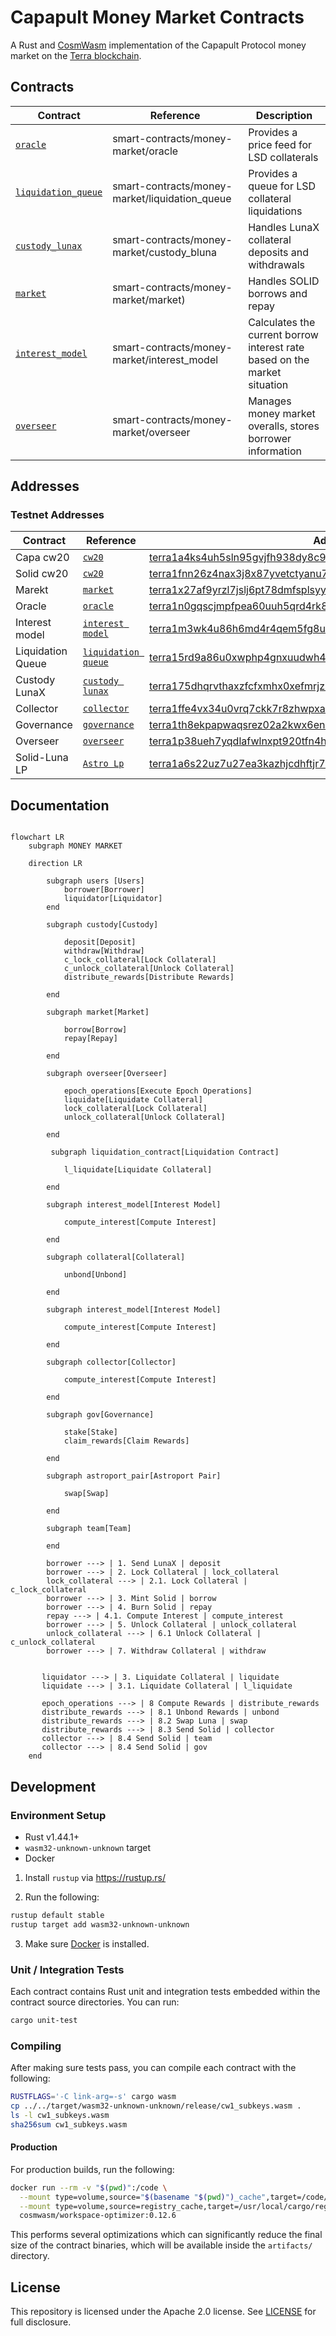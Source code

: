 

# Capapult Money Market Contracts
A Rust and [CosmWasm](https://cosmwasm.com/) implementation of the Capapult Protocol money market on the [Terra blockchain](https://terra.money).



## Contracts

| Contract | Reference |Description|
| ------------------------------------------------------ | ------------------------------------------------------------------------------------------ | ----------------------------------------------------------------------------- |
| [`oracle`](./contracts/oracle)  | smart-contracts/money-market/oracle | Provides a price feed for LSD collaterals |
| [`liquidation_queue`](./contracts/liquidation_queue)   | smart-contracts/money-market/liquidation_queue | Provides a queue for LSD collateral liquidations |
| [`custody_lunax`](./contracts/custody_bluna)  | smart-contracts/money-market/custody_bluna | Handles LunaX collateral deposits and withdrawals |
| [`market`](./contracts/market)  | smart-contracts/money-market/market) | Handles SOLID borrows and repay |
| [`interest_model`](./contracts/interest_model)  | smart-contracts/money-market/interest_model |Calculates the current borrow interest rate based on the market situation |
| [`overseer`](./contracts/overseer)  | smart-contracts/money-market/overseer | Manages money market overalls, stores borrower information |


## Addresses

### Testnet Addresses

| Contract | Reference | Address|
| ------------------------------------------------------ | ------------------------------------------------------------------------------------------ | ----------------------------------------------------------------------------- |
| Capa cw20 | [`cw20`]([./contracts/oracle](https://github.com/CosmWasm/cw-plus/blob/main/packages/cw20/README.md)) | [terra1a4ks4uh5sln95gvjfh938dy8c98lmzzfd2c6crup5jaeumupe5pqrprjvu](https://finder.terra.money/testnet/address/terra1a4ks4uh5sln95gvjfh938dy8c98lmzzfd2c6crup5jaeumupe5pqrprjvu)| 
|Solid cw20 | [`cw20`]([./contracts/oracle](https://github.com/CosmWasm/cw-plus/blob/main/packages/cw20/README.md)) | [terra1fnn26z4nax3j8x87yvetctyanu757j022n9h2s6j3w7d5jt8cu4qasg94w](https://finder.terra.money/testnet/address/terra1fnn26z4nax3j8x87yvetctyanu757j022n9h2s6j3w7d5jt8cu4qasg94w)| 
| Marekt  | [`market`](./contracts/market) | [terra1x27af9yrzl7jslj6pt78dmfsplsyye5qq2rgyz7nqw7myuw8hzcsftsukv](https://finder.terra.money/testnet/address/terra1x27af9yrzl7jslj6pt78dmfsplsyye5qq2rgyz7nqw7myuw8hzcsftsukv)| 
| Oracle | [`oracle`](./contracts/oracle) | [terra1n0gqscjmpfpea60uuh5qrd4rk8tn944zcwdt098vyjcv39u3p4yq7acyp9](https://finder.terra.money/testnet/address/terra1n0gqscjmpfpea60uuh5qrd4rk8tn944zcwdt098vyjcv39u3p4yq7acyp9)| 
| Interest model | [`interest model`](./contracts/interest_model) | [terra1m3wk4u86h6md4r4qem5fg8ulux2csav0tgd5jv0zc9q9yldjfl5qzd6frh](https://finder.terra.money/testnet/address/terra1m3wk4u86h6md4r4qem5fg8ulux2csav0tgd5jv0zc9q9yldjfl5qzd6frh)| 
| Liquidation Queue | [`liquidation queue`](./contracts/liquidation_queue) | [terra15rd9a86u0xwphp4gnxuudwh45vnueesfccagf0srgyeg98t45yfslevy3y](https://finder.terra.money/testnet/address/terra15rd9a86u0xwphp4gnxuudwh45vnueesfccagf0srgyeg98t45yfslevy3y)| 
| Custody LunaX | [`custody lunax`](./contracts/custody_lunax) | [terra175dhqrvthaxzfcfxmhx0xefmrjz5xd4lh8f3hfqntjmsucty4mdsnta7vp](https://finder.terra.money/testnet/address/terra175dhqrvthaxzfcfxmhx0xefmrjz5xd4lh8f3hfqntjmsucty4mdsnta7vp)| 
| Collector | [`collector`]([./contracts/oracle](https://github.com/capapult-finance/capa-token/tree/main/contracts/collector)) | [terra1ffe4vx34u0vrq7ckk7r8zhwpxauwh4tlmqgfjxhta9a46vv5kqasv2cxe5](https://finder.terra.money/testnet/address/terra1ffe4vx34u0vrq7ckk7r8zhwpxauwh4tlmqgfjxhta9a46vv5kqasv2cxe5)| 
| Governance | [`governance`](https://github.com/capapult-finance/capa-token/tree/main/contracts/gov) | [terra1th8ekpapwaqsrez02a2kwx6enxgd7k5u56hddspdxc4mth8alcaqslwg00](https://finder.terra.money/testnet/address/terra1th8ekpapwaqsrez02a2kwx6enxgd7k5u56hddspdxc4mth8alcaqslwg00)| 
| Overseer | [`overseer`](./contracts/overseer) | [terra1p38ueh7yqdlafwlnxpt920tfn4h7ctd879lkwuwy3fy5c3cn3zfscm5l5q](https://finder.terra.money/testnet/address/terra1p38ueh7yqdlafwlnxpt920tfn4h7ctd879lkwuwy3fy5c3cn3zfscm5l5q)| 
| Solid-Luna LP | [`Astro Lp`]([./contracts/oracle](https://docs.astroport.fi/astroport/smart-contracts/astroport-factory)) | [terra1a6s22uz7u27ea3kazhjcdhftjr7dwj5ty4r9tpae80c6nmtj85usrku4q4](https://finder.terra.money/testnet/address/terra1a6s22uz7u27ea3kazhjcdhftjr7dwj5ty4r9tpae80c6nmtj85usrku4q4)| 


## Documentation



```mermaid

flowchart LR
    subgraph MONEY MARKET
    
    direction LR
    
        subgraph users [Users]
            borrower[Borrower]
            liquidator[Liquidator]
        end
           
        subgraph custody[Custody]
        
            deposit[Deposit]
            withdraw[Withdraw]
            c_lock_collateral[Lock Collateral]
            c_unlock_collateral[Unlock Collateral]
            distribute_rewards[Distribute Rewards]
            
        end
        
        subgraph market[Market]
        
            borrow[Borrow]
            repay[Repay]
            
        end
        
        subgraph overseer[Overseer]
        
            epoch_operations[Execute Epoch Operations]
            liquidate[Liquidate Collateral]
            lock_collateral[Lock Collateral]
            unlock_collateral[Unlock Collateral]
            
        end
        
         subgraph liquidation_contract[Liquidation Contract]
        
            l_liquidate[Liquidate Collateral]
            
        end
        
        subgraph interest_model[Interest Model]
        
            compute_interest[Compute Interest]
            
        end
        
        subgraph collateral[Collateral]
        
            unbond[Unbond]
            
        end
        
        subgraph interest_model[Interest Model]
        
            compute_interest[Compute Interest]
            
        end
        
        subgraph collector[Collector]
        
            compute_interest[Compute Interest]
            
        end
        
        subgraph gov[Governance]
        
            stake[Stake]
            claim_rewards[Claim Rewards]
            
        end
        
        subgraph astroport_pair[Astroport Pair]
        
            swap[Swap]
            
        end
        
        subgraph team[Team]
            
        end
        
        borrower ---> | 1. Send LunaX | deposit
        borrower ---> | 2. Lock Collateral | lock_collateral
        lock_collateral ---> | 2.1. Lock Collateral | c_lock_collateral
        borrower ---> | 3. Mint Solid | borrow
        borrower ---> | 4. Burn Solid | repay
        repay ---> | 4.1. Compute Interest | compute_interest
        borrower ---> | 5. Unlock Collateral | unlock_collateral
        unlock_collateral ---> | 6.1 Unlock Collateral | c_unlock_collateral
        borrower ---> | 7. Withdraw Collateral | withdraw
         
         
       liquidator ---> | 3. Liquidate Collateral | liquidate
       liquidate ---> | 3.1. Liquidate Collateral | l_liquidate
       
       epoch_operations ---> | 8 Compute Rewards | distribute_rewards
       distribute_rewards ---> | 8.1 Unbond Rewards | unbond
       distribute_rewards ---> | 8.2 Swap Luna | swap
       distribute_rewards ---> | 8.3 Send Solid | collector
       collector ---> | 8.4 Send Solid | team
       collector ---> | 8.4 Send Solid | gov
    end

```

## Development

### Environment Setup

- Rust v1.44.1+
- `wasm32-unknown-unknown` target
- Docker

1. Install `rustup` via https://rustup.rs/

2. Run the following:

```sh
rustup default stable
rustup target add wasm32-unknown-unknown
```

3. Make sure [Docker](https://www.docker.com/) is installed.

### Unit / Integration Tests

Each contract contains Rust unit and integration tests embedded within the contract source directories. You can run:

```sh
cargo unit-test
```

### Compiling

After making sure tests pass, you can compile each contract with the following:

```sh
RUSTFLAGS='-C link-arg=-s' cargo wasm
cp ../../target/wasm32-unknown-unknown/release/cw1_subkeys.wasm .
ls -l cw1_subkeys.wasm
sha256sum cw1_subkeys.wasm
```

#### Production

For production builds, run the following:

```sh
docker run --rm -v "$(pwd)":/code \
  --mount type=volume,source="$(basename "$(pwd)")_cache",target=/code/target \
  --mount type=volume,source=registry_cache,target=/usr/local/cargo/registry \
  cosmwasm/workspace-optimizer:0.12.6
```

This performs several optimizations which can significantly reduce the final size of the contract binaries, which will be available inside the `artifacts/` directory.

## License

This repository is licensed under the Apache 2.0 license. See [LICENSE](./LICENSE) for full disclosure.

